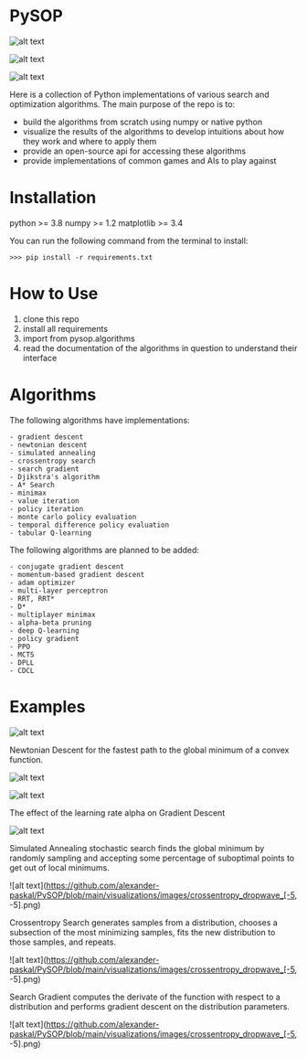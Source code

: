 # PySOP

![alt text](https://github.com/alexander-paskal/PySOP/blob/main/visualizations/images/gradient_descent_bowl.png)

![alt text](https://github.com/alexander-paskal/PySOP/blob/main/visualizations/images/search_gradient_dropwave.png)

![alt text](https://github.com/alexander-paskal/PySOP/blob/main/visualizations/images/gridworld_a_star.png)

Here is a collection of Python implementations of various search and optimization algorithms. The main purpose of the repo is to:

- build the algorithms from scratch using numpy or native python
- visualize the results of the algorithms to develop intuitions about how they work and where to apply them
- provide an open-source api for accessing these algorithms
- provide implementations of common games and AIs to play against

# Installation

python >= 3.8
numpy >= 1.2
matplotlib >= 3.4

You can run the following command from the terminal to install:

    >>> pip install -r requirements.txt
    
# How to Use

1. clone this repo
2. install all requirements
3. import from pysop.algorithms
4. read the documentation of the algorithms in question to understand their interface

# Algorithms

The following algorithms have implementations:

    - gradient descent
    - newtonian descent
    - simulated annealing
    - crossentropy search
    - search gradient
    - Djikstra's algorithm
    - A* Search
    - minimax
    - value iteration
    - policy iteration
    - monte carlo policy evaluation
    - temporal difference policy evaluation
    - tabular Q-learning
 
The following algorithms are planned to be added:

    - conjugate gradient descent
    - momentum-based gradient descent
    - adam optimizer
    - multi-layer perceptron
    - RRT, RRT*
    - D*
    - multiplayer minimax
    - alpha-beta pruning
    - deep Q-learning
    - policy gradient
    - PPO
    - MCTS
    - DPLL
    - CDCL


# Examples

![alt text](https://github.com/alexander-paskal/PySOP/blob/main/visualizations/images/newton_descent_ellipse.png)

Newtonian Descent for the fastest path to the global minimum of a convex function.

![alt text](https://github.com/alexander-paskal/PySOP/blob/main/visualizations/images/gradient_descent_ellipse_alpha=0.1.png)

![alt text](https://github.com/alexander-paskal/PySOP/blob/main/visualizations/images/gradient_descent_ellipse_alpha=0.01.png)

The effect of the learning rate alpha on Gradient Descent

![alt text](https://github.com/alexander-paskal/PySOP/blob/main/visualizations/images/simulated_annealing_dropwave.png)

Simulated Annealing stochastic search finds the global minimum by randomly sampling and accepting some percentage of suboptimal points
to get out of local minimums.

![alt text](https://github.com/alexander-paskal/PySOP/blob/main/visualizations/images/crossentropy_dropwave_[-5, -5].png)

Crossentropy Search generates samples from a distribution, chooses a subsection of the most minimizing samples, fits the new distribution to those samples, and repeats.

![alt text](https://github.com/alexander-paskal/PySOP/blob/main/visualizations/images/crossentropy_dropwave_[-5, -5].png)

Search Gradient computes the derivate of the function with respect to a distribution and performs gradient descent on the distribution parameters.

![alt text](https://github.com/alexander-paskal/PySOP/blob/main/visualizations/images/crossentropy_dropwave_[-5, -5].png)
